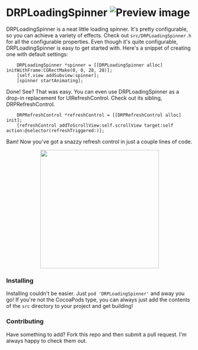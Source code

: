 # DRPLoadingSpinner ![Preview image](http://imgur.com/cUbeItF.gif)

DRPLoadingSpinner is a neat little loading spinner. It's pretty
configurable, so you can achieve a variety of effects. Check out
`src/DRPLoadingSpinner.h` for all the configurable properties.
Even though it's quite configurable, DRPLoadingSpinner is easy
to get started with. Here's a snippet of creating one with default
settings:

```objc
    DRPLoadingSpinner *spinner = [[DRPLoadingSpinner alloc] initWithFrame:CGRectMake(0, 0, 28, 28)];
	[self.view addSubview:spinner];
	[spinner startAnimating];
```

Done! See? That was easy. You can even use DRPLoadingSpinner as a drop-in replacement for UIRefreshControl. Check out its sibling, DRPRefreshControl.

```objc
    DRPRefreshControl *refreshControl = [[DRPRefreshControl alloc] init];
    [refreshControl addToScrollView:self.scrollView target:self action:@selector(refreshTriggered:)];
```
Bam! Now you've got a snazzy refresh control in just a couple lines of code.

<p align="center">
  <img src="http://imgur.com/WQcgqdf.gif" width="320" />
</p>

### Installing
Installing couldn't be easier. Just `pod 'DRPLoadingSpinner'` and away you go! If you're not the CocoaPods type, you can always just add the contents of the `src` directory to your project and get building!

### Contributing
Have something to add? Fork this repo and then submit a pull request. I'm always happy to check them out.
